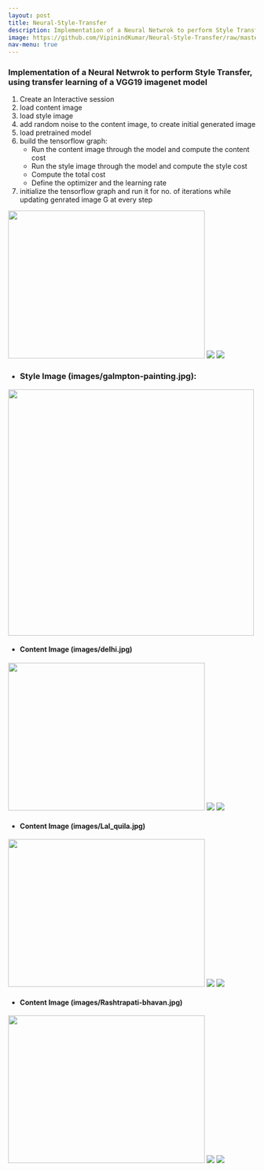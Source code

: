 ```yaml
---
layout: post
title: Neural-Style-Transfer
description: Implementation of a Neural Netwrok to perform Style Transfer, using transfer learning of a VGG19 imagenet model 
image: https://github.com/VipinindKumar/Neural-Style-Transfer/raw/master/images/galmton-taj/generated_image.jpg
nav-menu: true
---
```


### Implementation of a Neural Netwrok to perform Style Transfer, using transfer learning of a VGG19 imagenet model 

1. Create an Interactive session
2. load content image
3. load style image
4. add random noise to the content image, to create initial generated image
5. load pretrained model
6. build the tensorflow graph:
   * Run the content image through the model and compute the content cost
   * Run the style image through the model and compute the style cost
   * Compute the total cost
   * Define the optimizer and the learning rate
7. initialize the tensorflow graph and run it for no. of iterations while updating genrated image G at every step

<img src="https://github.com/VipinindKumar/Neural-Style-Transfer/raw/master/images/Taj_Mahal.jpeg" width="400" height="300"> <img src="https://github.com/VipinindKumar/Neural-Style-Transfer/raw/master/images/galmton-taj/generated_image.jpg"> <img src="https://github.com/VipinindKumar/Neural-Style-Transfer/raw/master/images/city-taj/generated_image.jpg"> 

* ### Style Image (images/galmpton-painting.jpg):
<img src="https://github.com/VipinindKumar/Neural-Style-Transfer/raw/master/images/galmpton-painting.jpg" width="500">

 * #### Content Image (images/delhi.jpg)
<img src="https://github.com/VipinindKumar/Neural-Style-Transfer/raw/master/images/delhi.jpg" width="400" height="300"> <img src="https://github.com/VipinindKumar/Neural-Style-Transfer/raw/master/images/galmpton-delhi/50.png"> <img src="https://github.com/VipinindKumar/Neural-Style-Transfer/raw/master/images/galmpton-delhi/generated_image.jpg">

 * #### Content Image (images/Lal_quila.jpg)
<img src="https://github.com/VipinindKumar/Neural-Style-Transfer/raw/master/images/Lal_quila.jpg" width="400" height="300"> <img src="https://github.com/VipinindKumar/Neural-Style-Transfer/raw/master/images/galmpton-lal/50.png"> <img src="https://github.com/VipinindKumar/Neural-Style-Transfer/raw/master/images/galmpton-lal/generated_image.jpg">


 * #### Content Image (images/Rashtrapati-bhavan.jpg)
<img src="https://github.com/VipinindKumar/Neural-Style-Transfer/raw/master/images/Rashtrapati-bhavan.jpg" width="400" height="300"> <img src="https://github.com/VipinindKumar/Neural-Style-Transfer/raw/master/images/galmpton-rashtrapati/50.png"> <img src="https://github.com/VipinindKumar/Neural-Style-Transfer/raw/master/images/galmpton-rashtrapati/generated_image.jpg">
